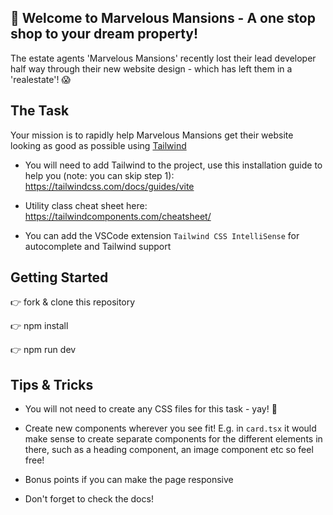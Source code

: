 ## 🏡 Welcome to Marvelous Mansions - A one stop shop to your dream property!

The estate agents 'Marvelous Mansions' recently lost their lead developer half way through their new website design - which has left them in a 'realestate'! 😱


## The Task

Your mission is to rapidly help Marvelous Mansions get their website looking as good as possible using [Tailwind](https://tailwindcss.com/)

- You will need to add Tailwind to the project, use this installation guide to help you (note: you can skip step 1):
https://tailwindcss.com/docs/guides/vite

- Utility class cheat sheet here: https://tailwindcomponents.com/cheatsheet/

- You can add the VSCode extension `Tailwind CSS IntelliSense` for autocomplete and Tailwind support


## Getting Started

👉 fork & clone this repository

👉 npm install 

👉 npm run dev


## Tips & Tricks

- You will not need to create any CSS files for this task - yay! 🎉

- Create new components wherever you see fit! E.g. in `card.tsx` it would make sense to create separate components for the different elements in there, such as a heading component, an image component etc so feel free!

- Bonus points if you can make the page responsive

- Don't forget to check the docs!


